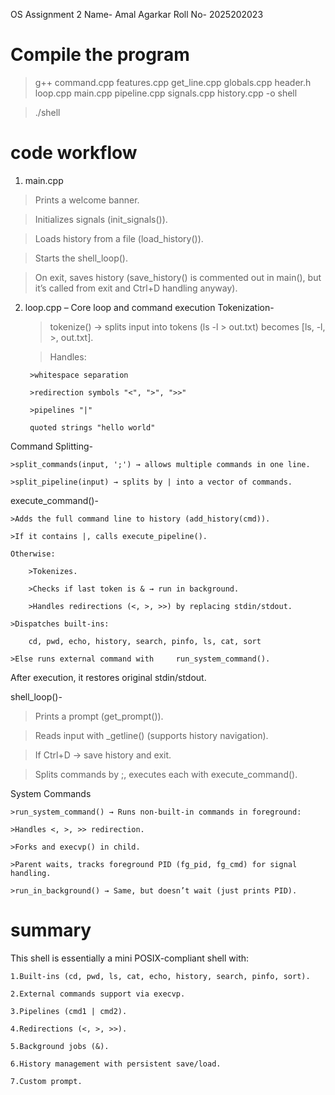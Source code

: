 OS Assignment 2
Name- Amal Agarkar
Roll No- 2025202023

# Compile the  program
> g++ command.cpp features.cpp get_line.cpp globals.cpp header.h loop.cpp main.cpp pipeline.cpp signals.cpp history.cpp -o shell

> ./shell

# code workflow

1. main.cpp

>Prints a welcome banner.

>Initializes signals (init_signals()).

>Loads history from a file (load_history()).

>Starts the shell_loop().

>On exit, saves history (save_history() is commented out in main(), but it’s called from exit and Ctrl+D handling anyway).

2. loop.cpp – Core loop and command execution
Tokenization-

    >tokenize() → splits input into tokens (ls -l > out.txt) becomes [ls, -l, >, out.txt].

    >Handles:

        >whitespace separation

        >redirection symbols "<", ">", ">>"

        >pipelines "|"

        quoted strings "hello world"

Command Splitting-

    >split_commands(input, ';') → allows multiple commands in one line.

    >split_pipeline(input) → splits by | into a vector of commands.

execute_command()-

    >Adds the full command line to history (add_history(cmd)).

    >If it contains |, calls execute_pipeline().

    Otherwise:

        >Tokenizes.

        >Checks if last token is & → run in background.

        >Handles redirections (<, >, >>) by replacing stdin/stdout.

    >Dispatches built-ins:

        cd, pwd, echo, history, search, pinfo, ls, cat, sort

    >Else runs external command with     run_system_command().

After execution, it restores original stdin/stdout.

shell_loop()-

>Prints a prompt (get_prompt()).

>Reads input with _getline() (supports history navigation).

>If Ctrl+D → save history and exit.

>Splits commands by ;, executes each with execute_command().

System Commands

    >run_system_command() → Runs non-built-in commands in foreground:

    >Handles <, >, >> redirection.

    >Forks and execvp() in child.

    >Parent waits, tracks foreground PID (fg_pid, fg_cmd) for signal handling.

    >run_in_background() → Same, but doesn’t wait (just prints PID).

# summary
This shell is essentially a mini POSIX-compliant shell with:

    1.Built-ins (cd, pwd, ls, cat, echo, history, search, pinfo, sort).

    2.External commands support via execvp.

    3.Pipelines (cmd1 | cmd2).

    4.Redirections (<, >, >>).

    5.Background jobs (&).

    6.History management with persistent save/load.

    7.Custom prompt.
